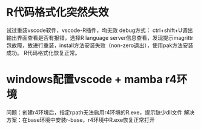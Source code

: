# R代码格式化突然失效
试过重装vscode软件，vscode-R插件，均无效
debug方式：
ctrl+shift+U调出输出界面查看是否有报错，选择R language server信息查看，发现提示magrittr包故障，故进行重装，install方法安装失败（non-zero退出），使用pak方法安装成功。
R代码格式化恢复正常。


# windows配置vscode + mamba r4环境
问题：创建r4环境后，指定rpath无法启用r4环境的R.exe，提示缺少dll文件
解决方案：在base环境中安装r-base，r4环境中R.exe恢复正常打开
